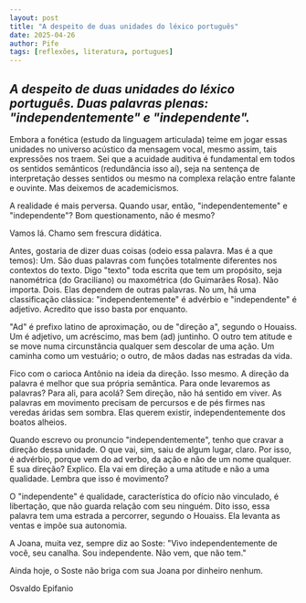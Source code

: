 ```yaml
---
layout: post
title: "A despeito de duas unidades do léxico português"
date: 2025-04-26
author: Pife
tags: [reflexões, literatura, portugues]
---
```


## *A despeito de duas unidades do léxico português. Duas palavras plenas: "independentemente" e "independente".*

Embora a fonética (estudo da linguagem articulada) teime em jogar essas unidades no universo acústico da mensagem vocal, mesmo assim, tais expressões nos traem. Sei que a acuidade auditiva é fundamental em todos os sentidos semânticos (redundância isso aí), seja na sentença de interpretação desses sentidos ou mesmo na complexa relação entre falante e ouvinte. 
Mas deixemos de academicismos.

A realidade é mais perversa. Quando usar, então, "independentemente" e "independente"? Bom questionamento, não é mesmo?

Vamos lá. Chamo sem frescura didática.

Antes, gostaria de dizer duas coisas (odeio essa palavra. Mas é a que temos): Um. São duas palavras com funções totalmente diferentes nos contextos do texto. Digo "texto" toda escrita que tem um propósito, seja nanométrica (do Graciliano) ou maxométrica (do Guimarães Rosa). Não importa. Dois. Elas dependem de outras palavras. No um, há uma classificação clássica: "independentemente" é advérbio e "independente" é adjetivo. Acredito que isso basta por enquanto.

"Ad" é prefixo latino de aproximação, ou de "direção a", segundo o Houaiss. Um é adjetivo, um acréscimo, mas bem (ad) juntinho. O outro tem atitude e se move numa circunstância qualquer sem descolar de uma ação. Um caminha como um vestuário; o outro, de mãos dadas nas estradas da  vida.

Fico com o carioca Antônio na ideia da direção. Isso mesmo. A direção da palavra é melhor que sua própria semântica. Para onde levaremos as palavras? Para ali, para acolá? Sem direção,  não há sentido em viver. As palavras em movimento precisam de percursos e de pés firmes nas veredas áridas sem sombra. Elas querem existir, independentemente  dos boatos alheios. 

Quando escrevo ou pronuncio "independentemente", tenho que cravar a direção dessa unidade. O que vai, sim, saiu de algum lugar, claro. Por isso, é advérbio, porque vem do ad verbo, da ação e não de um nome qualquer. E sua direção? Explico. Ela vai em direção a uma atitude e não a uma qualidade. Lembra que isso é movimento?

O "independente" é qualidade, característica do ofício não vinculado,  é libertação, que não guarda relação com seu ninguém. Dito isso, essa palavra tem uma estrada a percorrer, segundo o Houaiss. Ela levanta as ventas e impõe sua autonomia.

A Joana, muita vez,  sempre diz ao Soste: "Vivo independentemente de você, seu canalha. Sou independente. Não vem, que não tem."

Ainda hoje, o Soste não briga com sua Joana por dinheiro nenhum.

Osvaldo Epifanio

